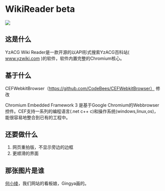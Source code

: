 # WikiReader beta
![](https://www.yzwiki.com/p/uploads/big/ffdab77dcdc0a972234f144ad1f8d858.png)
## 这是什么
YzACG Wiki Reader是一款开源的以API形式搜索YzACG百科站( www.yzwiki.com )的软件，软件内置完整的Chromium核心。
 
## 基于什么
CEFWebkitBrowser（https://github.com/CodeBees/CEFWebkitBrowser） 修改

 Chromium Embedded Framework 3 是基于Google Chromium的Webbrowser控件。CEF支持一系列的编程语言(.net c++ c)和操作系统(windows,linux,os)，能很容易地整合到已有的工程中。
 
## 还要做什么
1. 网页重拍版，不显示旁边的边框
2. 更顺滑的界面
 
## 那张图片是谁
[何小绫](https://www.yzwiki.com/item/何小绫 "何小绫")，我们网站的看板娘，Gingya画的。
